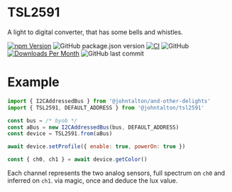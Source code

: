 # TSL2591

A light to digital converter, that has some bells and whistles.

[![npm Version](http://img.shields.io/npm/v/@johntalton/tsl2591.svg)](https://www.npmjs.com/package/@johntalton/tsl2591)
![GitHub package.json version](https://img.shields.io/github/package-json/v/johntalton/tsl2591)
[![CI](https://github.com/johntalton/tsl2591/actions/workflows/CI.yaml/badge.svg)](https://github.com/johntalton/tsl2591/actions/workflows/CI.yaml)
![GitHub](https://img.shields.io/github/license/johntalton/tsl2591)
[![Downloads Per Month](http://img.shields.io/npm/dm/@johntalton/tsl2591.svg)](https://www.npmjs.com/package/@johntalton/tsl2591)
![GitHub last commit](https://img.shields.io/github/last-commit/johntalton/tsl2591)

# Example

```javascript
import { I2CAddressedBus } from '@johntalton/and-other-delights'
import { TSL2591, DEFAULT_ADDRESS } from '@johntalton/tsl2591'

const bus = /* byob */
const aBus = new I2CAddressedBus(bus, DEFAULT_ADDRESS)
const device = TSL2591.from(aBus)

await device.setProfile({ enable: true, powerOn: true })

const { ch0, ch1 } = await device.getColor()


```

Each channel represents the two analog sensors, full spectrum on `ch0` and inferred on `ch1`.  via magic, once and deduce the lux value.